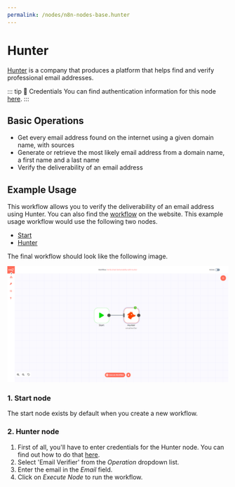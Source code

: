 ```yaml
---
permalink: /nodes/n8n-nodes-base.hunter
---
```


# Hunter

[Hunter](https://hunter.io/) is a company that produces a platform that helps find and verify professional email addresses.

::: tip 🔑 Credentials
You can find authentication information for this node [here](../../../credentials/Hunter/README.md).
:::

## Basic Operations

- Get every email address found on the internet using a given domain name, with sources
- Generate or retrieve the most likely email address from a domain name, a first name and a last name
- Verify the deliverability of an email address


## Example Usage

This workflow allows you to verify the deliverability of an email address using Hunter. You can also find the [workflow](https://n8n.io/workflows/519) on the website. This example usage workflow would use the following two nodes.
- [Start](../../core-nodes/Start/README.md)
- [Hunter]()

The final workflow should look like the following image.

![A workflow with the Hunter node](./workflow.png)

### 1. Start node

The start node exists by default when you create a new workflow.

### 2. Hunter node

1. First of all, you'll have to enter credentials for the Hunter node. You can find out how to do that [here](../../../credentials/Hunter/README.md).
2. Select 'Email Verifier' from the *Operation* dropdown list.
3. Enter the email in the *Email* field.
4. Click on *Execute Node* to run the workflow.
